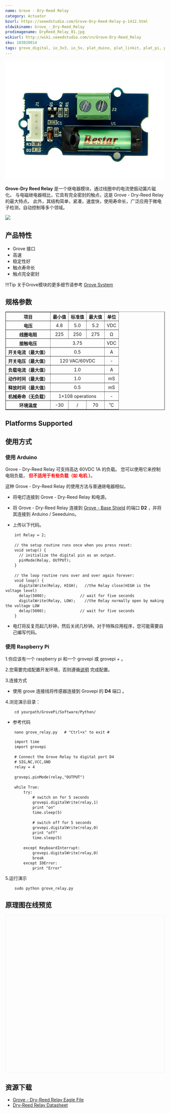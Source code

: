 ```yaml
---
name: Grove - Dry-Reed Relay
category: Actuator
bzurl: https://seeedstudio.com/Grove-Dry-Reed-Relay-p-1412.html
oldwikiname: Grove_-_Dry-Reed_Relay
prodimagename: DryReed_Relay_01.jpg
wikiurl: http://wiki.seeedstudio.com/cn/Grove-Dry-Reed_Relay
sku: 103020014
tags: grove_digital, io_3v3, io_5v, plat_duino, plat_linkit, plat_pi, plat_bbg, plat_wio
---
```


![](https://raw.githubusercontent.com/SeeedDocument/Grove-Dry-Reed_Relay/master/img/DryReed_Relay_01.jpg)

 **Grove-Dry Reed Relay** 是一个继电器模块，通过线圈中的电流使振动簧片磁化。 与电磁继电器相比，它具有完全密封的触点，这是 Grove - Dry-Reed Relay 的最大特点。 此外，其结构简单，紧凑，速度快，使用寿命长，广泛应用于微电子检测，自动控制等多个领域。


[![](https://github.com/SeeedDocument/wiki_chinese/raw/master/docs/images/click_to_buy.PNG)](https://item.taobao.com/item.htm?spm=a1z10.3-c.w4002-11172317909.13.28e30603LoD7KR&id=45508590653)

产品特性
-------

- Grove 接口
- 高速
- 稳定性好
- 触点寿命长
- 触点完全密封

!!!Tip
    关于Grove模块的更多细节请参考 [Grove System](http://wiki.seeedstudio.com/cn/Grove_System/)

规格参数
-------------

<table border="1" cellspacing="0" width="80%">
<tr>
<th scope="col">
项目
</th>
<th scope="col">
最小值
</th>
<th scope="col">
标准值
</th>
<th scope="col">
最大值
</th>
<th scope="col">
单位
</th>
</tr>
<tr align="center">
<th scope="row">
电压
</th>
<td>
4.8
</td>
<td>
5.0
</td>
<td>
5.2
</td>
<td>
VDC
</td>
</tr>
<tr align="center">
<th scope="row">
线圈电阻
</th>
<td>
225
</td>
<td>
250
</td>
<td>
275
</td>
<td>
Ω
</td>
</tr>
<tr align="center">
<th scope="row">
接触电压
</th>
<td colspan="3">
3.75
</td>
<td>
VDC
</td>
</tr>
<tr align="center">
<th scope="row">
开关电流（最大值）
</th>
<td colspan="3">
0.5
</td>
<td>
A
</td>
</tr>
<tr align="center">
<th scope="row">
开关电压（最大值）
</th>
<td colspan="3">
120 VAC/60VDC
</td>
<td>
-
</td>
</tr>
<tr align="center">
<th scope="row">
负载电流（最大值）
</th>
<td colspan="3">
1.0
</td>
<td>
A
</td>
</tr>
<tr align="center">
<th scope="row">
动作时间（最大值）
</th>
<td colspan="3">
1.0
</td>
<td>
mS
</td>
</tr>
<tr align="center">
<th scope="row">
释放时间（最大值）
</th>
<td colspan="3">
0.5
</td>
<td>
mS
</td>
</tr>
<tr align="center">
<th scope="row">
机械寿命（无负载）
</th>
<td colspan="3">
1×108 operations
</td>
<td>
-
</td>
</tr>
<tr align="center">
<th scope="row">
环境温度
</th>
<td>
-30
</td>
<td>
/
</td>
<td>
70
</td>
<td>
˚C
</td>
</tr>
</table>

Platforms Supported
-------------------

使用方式
-----

### 使用 Arduino


Grove - Dry-Reed Relay 可支持高达 60VDC 1A 的负载。 您可以使用它来控制电阻负载，<font color="red"> **但不适用于有些负载（如 电机 ）**</font>。

这种 Grove - Dry-Reed Relay 的使用方法与普通继电器相似。

- 将电灯连接到 Grove - Dry-Reed Relay 和电源。
- 将 Grove - Dry-Reed Relay 连接到 [Grove - Base Shield](https://item.taobao.com/item.htm?spm=a1z10.3-c.w4002-11172317909.10.3ff19e11crrag2&id=520233320144) 的端口 **D2** ，并将其连接到 Arduino / Seeeduino。

- 上传以下代码。

```
    int Relay = 2;

    // the setup routine runs once when you press reset:
    void setup() {                
      // initialize the digital pin as an output.
      pinMode(Relay, OUTPUT);     
    }

    // the loop routine runs over and over again forever:
    void loop() {
      digitalWrite(Relay, HIGH);   //the Relay close(HIGH is the voltage level)
      delay(5000);               // wait for five seconds
      digitalWrite(Relay, LOW);    //the Relay normally open by making the voltage LOW
      delay(5000);               // wait for five seconds
    }
```

-   电灯将反复亮起几秒钟，然后关闭几秒钟。对于特殊应用程序，您可能需要自己编写代码。

### 使用 Raspberry Pi

1.你应该有一个 raspberry pi 和一个 grovepi 或 grovepi + 。

2.您需要完成配置开发环境，否则遵循[说明](http://wiki.seeed.cc/GrovePi_Plus/) 完成配置。

3.连接方式

- 使用 grove 连接线将传感器连接到 Grovepi 的 **D4** 端口 。

4.浏览演示目录：
```
    cd yourpath/GrovePi/Software/Python/
```

-   参考代码
```
    nano grove_relay.py   # "Ctrl+x" to exit #
```
```
    import time
    import grovepi

    # Connect the Grove Relay to digital port D4
    # SIG,NC,VCC,GND
    relay = 4

    grovepi.pinMode(relay,"OUTPUT")

    while True:
        try:
            # switch on for 5 seconds
            grovepi.digitalWrite(relay,1)
            print "on"
            time.sleep(5)

            # switch off for 5 seconds
            grovepi.digitalWrite(relay,0)
            print "off"
            time.sleep(5)

        except KeyboardInterrupt:
            grovepi.digitalWrite(relay,0)
            break
        except IOError:
            print "Error"
```

5.运行演示
```
    sudo python grove_relay.py
```


## 原理图在线预览


<div class="altium-ecad-viewer" data-project-src="https://raw.githubusercontent.com/SeeedDocument/Grove-Dry-Reed_Relay/master/res/Grove-Dry-Reed_Relay_Eagle_File.zip" style="border-radius: 0px 0px 4px 4px; height: 500px; border-style: solid; border-width: 1px; border-color: rgb(241, 241, 241); overflow: hidden; max-width: 1280px; max-height: 700px; box-sizing: border-box;" />
</div>


资源下载
--------

- [Grove - Dry-Reed Relay Eagle File](https://raw.githubusercontent.com/SeeedDocument/Grove-Dry-Reed_Relay/master/res/Grove-Dry-Reed_Relay_Eagle_File.zip)
- [Dry-Reed Relay Datasheet](https://raw.githubusercontent.com/SeeedDocument/Grove-Dry-Reed_Relay/master/res/Dry-Reed_Relay_Datasheet.pdf)

<!-- This Markdown file was created from http://www.seeedstudio.com/wiki/Grove_-_Dry-Reed_Relay -->
